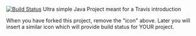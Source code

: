 [![Build Status](https://travis-ci.com/MattiBSH/travisGettingStarted.svg?branch=master)](https://travis-ci.com/MattiBSH/travisGettingStarted)
Ultra simple Java Project meant for a Travis introduction

When you have forked this project, remove the "icon" above. Later you will insert a similar icon which will provide build status for YOUR project.
